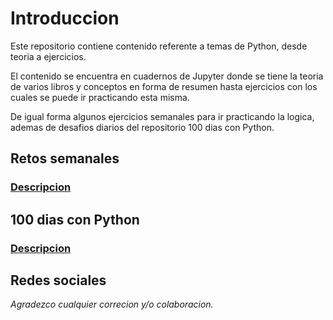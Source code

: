 # Introduccion

Este repositorio contiene contenido referente a temas de Python, desde teoria a ejercicios.

El contenido se encuentra en cuadernos de Jupyter donde se tiene la teoria de varios libros y conceptos en forma de resumen hasta ejercicios con los cuales se puede ir practicando esta misma.

De igual forma algunos ejercicios semanales para ir practicando la logica, ademas de desafios diarios del repositorio 100 dias con Python.


## Retos semanales

### [Descripcion](./Retos_Semanales/2023/readme.md)


## 100 dias con Python

### [Descripcion](./Retos_100/readme.MD)


## Redes sociales


*Agradezco cualquier correcion y/o colaboracion.*
